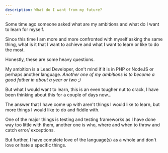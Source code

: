 ```yaml
---
description: What do I want from my future?
---
```


Some time ago someone asked what are my ambitions and what do I want to learn for myself.

Since this time I am more and more confronted with myself asking the same thing, what is it that I want to achieve and what I want to learn or like to do the most.

Honestly, these are some heavy questions.

My ambition is a Lead Developer, don't mind if it is in PHP or NodeJS or perhaps another language.
_Another one of my ambitions is to become a good father in about a year or two ;)_

But what I would want to learn, this is an even tougher nut to crack, I have been thinking about this for a couple of days now…

The answer that I have come up with aren't things I would like to learn, but more things I would like to do and fiddle with.

One of the major things is testing and testing frameworks as I have done way too little with them,
another one is who, where and when to throw and catch error/ exceptions.

But further, I have complete love of the language(s) as a whole and don't love or hate a specific things.
